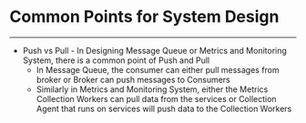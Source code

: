# Common Points for System Design
---

* Push vs Pull - In Designing Message Queue or Metrics and Monitoring System, there is a common point of Push and Pull
	* In Message Queue, the consumer can either pull messages from broker or Broker can push messages to Consumers
	* Similarly in Metrics and Monitoring System, either the Metrics Collection Workers can pull data from the services or Collection Agent that runs
	on services will push data to the Collection Workers
